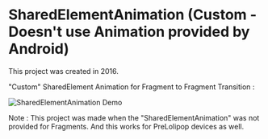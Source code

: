 # SharedElementAnimation (Custom - Doesn't use Animation provided by Android)

This project was created in 2016.

"Custom" SharedElement Animation for Fragment to Fragment Transition : 

![SharedElementAnimation Demo](demo/demo.gif)

Note : This project was made when the "SharedElementAnimation" was not provided for Fragments.
And this works for PreLolipop devices as well.


